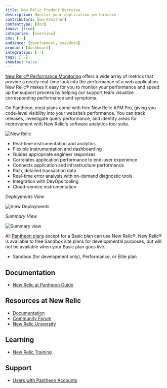 ```yaml
---
title: New Relic Product Overview
description: Monitor your application performance
contributors: [wordsmither]
contenttype: [doc]
innav: [true]
categories: [overview]
cms: [--]
audience: [development, sysadmin]
product: [dashboard]
integration: [--]
tags: [--]
showtoc: false
---
```


<TabList>

<Tab title="Overview" id="overview" active={true}>

[New Relic® Performance Monitoring](https://newrelic.com/) offers a wide array of metrics that provide a nearly real-time look into the performance of a web application. New Relic® makes it easy for you to monitor your performance and speed up the support process by helping our support team visualize corresponding performance and symptoms.

On Pantheon, most plans come with free New Relic APM Pro, giving you code-level visibility into your website’s performance. You can track releases, investigate query performance, and identify areas for improvement with New Relic's software analytics tool suite.

![New Relic](../../images/integrations/newrelic/new-relic-get-started.png)


</Tab>

<Tab title="Features" id="features">

* Real-time instrumentation and analytics
* Flexible instrumentation and dashboarding
* Guides appropriate engineer responses
* Correlates application performance to end-user experience
* Connects application and infrastructure performance
* Rich, detailed transaction data
* Real-time error analysis with on-demand diagnostic tools
* Integration with DevOps tooling
* Cloud-service instrumentation

*Deployments View*

![View Deployments](../../images/integrations/newrelic/deploy_tab.png)

*Summary View*

![Summary view](../../images/integrations/newrelic/new-relic-summary.png)

</Tab>

<Tab title="Requirements" id="requirements">

All [Pantheon plans](https://pantheon.io/plans/pricing) except for a Basic plan can use New Relic®. New Relic® is available to free Sandbox site plans for developmental purposes, but will not be available when your Basic plan goes live.

* Sandbox (for development only), Performance, or Elite plan

</Tab>

<Tab title="Resources" id="resources">

## Documentation

* [New Relic at Pantheon Guide](/guides/new-relic)

## Resources at New Relic

* [Documentation](https://docs.newrelic.com/)
* [Community Forum](https://forum.newrelic.com/s/)
* [New Relic University](https://learn.newrelic.com/)

## Learning

* [New Relic Training](https://learning.pantheon.io/new-relic-training)

## Support

* [Users with Pantheon Accounts](https://dashboard.pantheon.io/workspace/support)

</Tab>

</TabList>